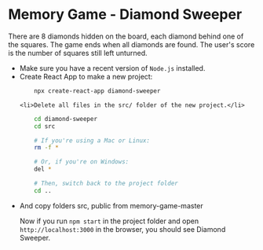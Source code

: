 # Memory Game - Diamond Sweeper

There are 8 diamonds hidden on the board, each diamond behind one of the squares.
The game ends when all diamonds are found. The user's score is the number of squares still left unturned.

<ul>
	<li>Make sure you have a recent version of <code>Node.js</code> installed.</li>
	<li>Create React App to make a new project:</li>

```bash
	npx create-react-app diamond-sweeper
```

	<li>Delete all files in the src/ folder of the new project.</li>
```bash
	cd diamond-sweeper
	cd src

	# If you're using a Mac or Linux:
	rm -f *

	# Or, if you're on Windows:
	del *

	# Then, switch back to the project folder
	cd ..
```	
<li>And copy folders src, public from memory-game-master</li>

Now if you run <code>npm start</code> in the project folder and open <code>http://localhost:3000</code> in the browser, you should see Diamond Sweeper.